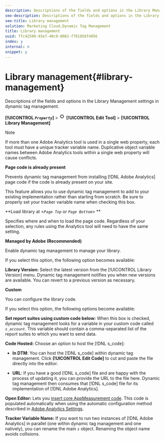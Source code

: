 ```yaml
---
description: Descriptions of the fields and options in the Library Management settings in dynamic tag management.
seo-description: Descriptions of the fields and options in the Library Management settings in dynamic tag management.
seo-title: Library management
solution: Marketing Cloud,Dynamic Tag Management
title: Library management
uuid: ffc42599-93e7-40c9-8082-f781858f4056
index: y
internal: n
snippet: y
---
```


# Library management{#library-management}

Descriptions of the fields and options in the Library Management settings in dynamic tag management.

 **[!UICONTROL  *`Property`*]** > ![](assets/settings_gear.png) **[!UICONTROL Edit Tool]** > **[!UICONTROL Library Management]**

>[!NOTE]
>
>If more than one Adobe Analytics tool is used in a single web property, each tool must have a unique tracker variable name. Duplicative object variable names between Adobe Analytics tools within a single web property will cause conflicts.

**Page code is already present**

Prevents dynamic tag management from installing [!DNL Adobe Analytics] page code if the code is already present on your site.

This feature allows you to use dynamic tag management to add to your existing implementation rather than starting from scratch. Be sure to properly set your tracker variable name when checking this box.

**Load library at <*`Page Top`* or *`Page Bottom`*> **

Specifies where and when to load the page code. Regardless of your selection, any rules using the Analytics tool will need to have the same setting.

**Managed by Adobe (Recommended)**

Enable dynamic tag management to manage your library.

If you select this option, the following option becomes available:

**Library Version:** Select the latest version from the [!UICONTROL Library Version] menu. Dynamic tag management notifies you when new versions are available. You can revert to a previous version as necessary.

**Custom**

You can configure the library code.

If you select this option, the following options become available:

**Set report suites using custom code below:** When this box is checked, dynamic tag management looks for a variable in your custom code called *`s_account`*. This variable should contain a comma-separated list of the report suites to which you want to send data.

**Code Hosted:** Choose an option to host the [!DNL s_code]:

* **In DTM**: You can host the [!DNL s_code] within dynamic tag management. Click **[!UICONTROL Edit Code]** to cut and paste the file directly into the editor. 

* **URL**: If you have a good [!DNL s_code] file and are happy with the process of updating it, you can provide the URL to the file here. Dynamic tag management then consumes that [!DNL s_code] file for its implementation of [!DNL Adobe Analytics].

**Open Editor:** Lets you [insert core AppMeasurement code](../tools-reference/analytics-dtm.md#section_E497974E41454C979A8C90A84E2FE537). This code is populated automatically when using the automatic configuration method described in [Adobe Analytics Settings](../tools-reference/analytics-dtm.md#concept_FBA6679A0B79490F8296437F11E5E4F8).

**Tracker Variable Name:** If you want to run two instances of [!DNL Adobe Analytics] in parallel (one within dynamic tag management and one natively), you can rename the main *`s`* object. Renaming the object name avoids collisions. 
